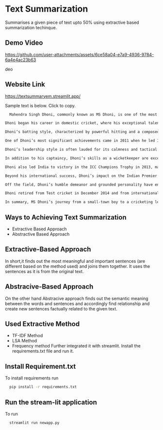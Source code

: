 
# Text Summarization

Summarises a given piece of text upto 50% using extractive based summarization techinque.


## Demo Video

https://github.com/user-attachments/assets/6ce58a04-e7a9-4936-9784-6a4e4ac23b63

deo

## Website Link

https://textsummaryem.streamlit.app/

Sample text is below. Click to copy.

```bash
  Mahendra Singh Dhoni, commonly known as MS Dhoni, is one of the most iconic figures in the world of cricket. Born on July 7, 1981, in Ranchi, Jharkhand, Dhoni’s journey from a small-town boy to a cricketing legend is both inspiring and remarkable. His rise to fame and his contributions to Indian cricket have left an indelible mark on the sport.

Dhoni began his career in domestic cricket, where his exceptional talent as a wicketkeeper-batsman caught the eye of selectors. He made his debut for the Indian national team in December 2004 in an ODI against Bangladesh. Though his early performances were modest, Dhoni soon showcased his prowess with a blistering 148 against Pakistan in Visakhapatnam in 2005. This innings marked the beginning of a stellar career.

Dhoni’s batting style, characterized by powerful hitting and a composed approach, earned him the nickname "Captain Cool." His leadership skills became evident when he was appointed captain of the Indian T20 team for the inaugural ICC T20 World Cup in 2007. Under his captaincy, India won the tournament, defeating Pakistan in a thrilling final. This victory catapulted Dhoni into the limelight and established him as a leader to watch.

One of Dhoni’s most significant achievements came in 2011 when he led India to victory in the ICC Cricket World Cup. The final, held at Wankhede Stadium in Mumbai, saw Dhoni play a match-winning innings of 91 not out against Sri Lanka, including the memorable six that clinched the title for India. This triumph ended India’s 28-year wait for a World Cup and cemented Dhoni’s legacy as one of the greatest captains in cricket history.

Dhoni’s leadership style is often lauded for its calmness and tactical acumen. He is known for making unconventional decisions, such as promoting himself up the batting order in the 2011 World Cup final, which paid off handsomely. His ability to remain composed under pressure and his knack for finishing matches earned him the reputation of a match-winner.

In addition to his captaincy, Dhoni’s skills as a wicketkeeper are exceptional. He holds numerous records, including the most stumpings in international cricket. His quick reflexes and sharp cricketing mind have often resulted in game-changing moments behind the stumps.

Dhoni also led India to victory in the ICC Champions Trophy in 2013, making him the only captain to have won all three major ICC trophies: the T20 World Cup, the 50-over World Cup, and the Champions Trophy. Under his leadership, India also achieved the number one ranking in Test cricket for the first time.

Beyond his international success, Dhoni’s impact on the Indian Premier League (IPL) is equally significant. As the captain of the Chennai Super Kings (CSK), he has led the team to multiple IPL titles, showcasing his consistency and leadership in the shorter format of the game.

Off the field, Dhoni’s humble demeanor and grounded personality have endeared him to fans worldwide. He has been a role model for aspiring cricketers, demonstrating that success can be achieved through hard work, determination, and a calm mind.

Dhoni retired from Test cricket in December 2014 and from international cricket in August 2020. His retirement marked the end of an era, but his influence on Indian cricket continues to be felt. He remains active in the IPL, leading CSK with the same passion and commitment that defined his international career.

In summary, MS Dhoni’s journey from a small-town boy to a cricketing legend is a story of grit, determination, and exceptional talent. His contributions to Indian cricket, both as a player and a leader, have left an indelible legacy that will inspire future generations for years to come.

```

## Ways to Achieving Text Summarization

- Extractive Based Approach
- Abstractive Based Approach



## Extractive-Based Approach

In short,it finds out the most meaningful and important sentences (are different based on the method used) and joins them together. It uses the sentences as it is from the original text.

## Abstracive-Based Approach

On the other hand Abstracive approach finds out the semantic meaning between the words and sentences and accordingly find relationship and create new sentences factually related to the given text.

## Used Extractive Method 
- TF-IDF Method
- LSA Method
- Frequency method
Further integrated it with streamlit. Install the requirements.txt file and run it.



## Install Requirement.txt

To install requirements run

```bash
  pip install -r requirements.txt
```

## Run the stream-lit application

To run

```bash
  streamlit run newapp.py
```





